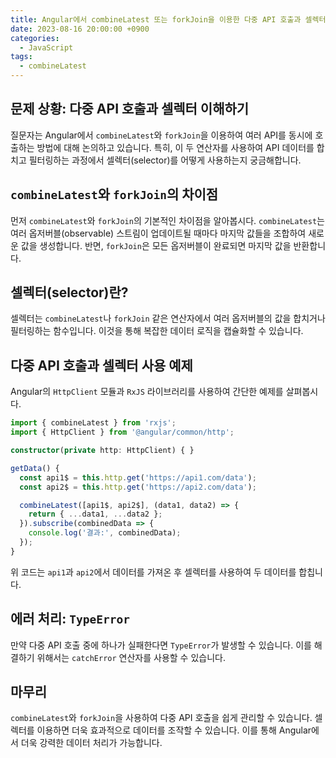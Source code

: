 ```yaml
---
title: Angular에서 combineLatest 또는 forkJoin을 이용한 다중 API 호출과 셀렉터 사용법
date: 2023-08-16 20:00:00 +0900
categories:
  - JavaScript
tags:
  - combineLatest
---
```


## 문제 상황: 다중 API 호출과 셀렉터 이해하기

질문자는 Angular에서 `combineLatest`와 `forkJoin`을 이용하여 여러 API를 동시에 호출하는 방법에 대해 논의하고 있습니다. 특히, 이 두 연산자를 사용하여 API 데이터를 합치고 필터링하는 과정에서 셀렉터(selector)를 어떻게 사용하는지 궁금해합니다.

## `combineLatest`와 `forkJoin`의 차이점

먼저 `combineLatest`와 `forkJoin`의 기본적인 차이점을 알아봅시다. `combineLatest`는 여러 옵저버블(observable) 스트림이 업데이트될 때마다 마지막 값들을 조합하여 새로운 값을 생성합니다. 반면, `forkJoin`은 모든 옵저버블이 완료되면 마지막 값을 반환합니다. 

## 셀렉터(selector)란?

셀렉터는 `combineLatest`나 `forkJoin` 같은 연산자에서 여러 옵저버블의 값을 합치거나 필터링하는 함수입니다. 이것을 통해 복잡한 데이터 로직을 캡슐화할 수 있습니다.

## 다중 API 호출과 셀렉터 사용 예제

Angular의 `HttpClient` 모듈과 `RxJS` 라이브러리를 사용하여 간단한 예제를 살펴봅시다.

```typescript
import { combineLatest } from 'rxjs';
import { HttpClient } from '@angular/common/http';

constructor(private http: HttpClient) { }

getData() {
  const api1$ = this.http.get('https://api1.com/data');
  const api2$ = this.http.get('https://api2.com/data');

  combineLatest([api1$, api2$], (data1, data2) => {
    return { ...data1, ...data2 };
  }).subscribe(combinedData => {
    console.log('결과:', combinedData);
  });
}
```

위 코드는 `api1`과 `api2`에서 데이터를 가져온 후 셀렉터를 사용하여 두 데이터를 합칩니다. 

## 에러 처리: `TypeError`

만약 다중 API 호출 중에 하나가 실패한다면 `TypeError`가 발생할 수 있습니다. 이를 해결하기 위해서는 `catchError` 연산자를 사용할 수 있습니다.

## 마무리

`combineLatest`와 `forkJoin`을 사용하여 다중 API 호출을 쉽게 관리할 수 있습니다. 셀렉터를 이용하면 더욱 효과적으로 데이터를 조작할 수 있습니다. 이를 통해 Angular에서 더욱 강력한 데이터 처리가 가능합니다.